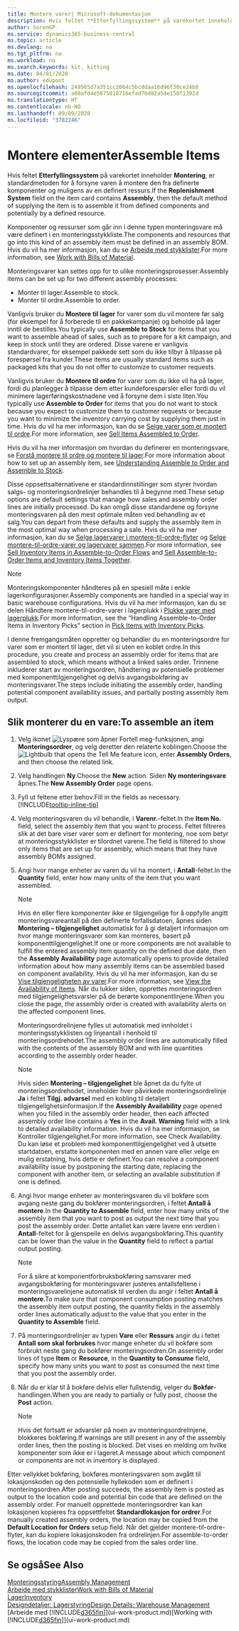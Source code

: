 ```yaml
---
title: Montere varer| Microsoft-dokumentasjon
description: Hvis feltet **Etterfyllingssystem** på varekortet inneholder **Montering**, er standardmetoden for å forsyne varen å montere den fra definerte komponenter og muligens av en definert ressurs.
author: SorenGP
ms.service: dynamics365-business-central
ms.topic: article
ms.devlang: na
ms.tgt_pltfrm: na
ms.workload: na
ms.search.keywords: kit, kitting
ms.date: 04/01/2020
ms.author: edupont
ms.openlocfilehash: 249565d7a351cc2064c5bc0daa16d96f30ce24b8
ms.sourcegitcommit: a80afd4e5075018716efad76d82a54e158f1392d
ms.translationtype: HT
ms.contentlocale: nb-NO
ms.lasthandoff: 09/09/2020
ms.locfileid: "3782246"
---
```

# <a name="assemble-items"></a><span data-ttu-id="fb325-103">Montere elementer</span><span class="sxs-lookup"><span data-stu-id="fb325-103">Assemble Items</span></span>
<span data-ttu-id="fb325-104">Hvis feltet **Etterfyllingssystem** på varekortet inneholder **Montering**, er standardmetoden for å forsyne varen å montere den fra definerte komponenter og muligens av en definert ressurs.</span><span class="sxs-lookup"><span data-stu-id="fb325-104">If the **Replenishment System** field on the item card contains **Assembly**, then the default method of supplying the item is to assemble it from defined components and potentially by a defined resource.</span></span>  

<span data-ttu-id="fb325-105">Komponenter og ressurser som går inn i denne typen monteringsvare må være definert i en monteringsstykkliste.</span><span class="sxs-lookup"><span data-stu-id="fb325-105">The components and resources that go into this kind of an assembly item must be defined in an assembly BOM.</span></span> <span data-ttu-id="fb325-106">Hvis du vil ha mer informasjon, kan du se [Arbeide med stykklister](inventory-how-work-BOMs.md).</span><span class="sxs-lookup"><span data-stu-id="fb325-106">For more information, see [Work with Bills of Material](inventory-how-work-BOMs.md).</span></span>  

<span data-ttu-id="fb325-107">Monteringsvarer kan settes opp for to ulike monteringsprosesser:</span><span class="sxs-lookup"><span data-stu-id="fb325-107">Assembly items can be set up for two different assembly processes:</span></span>  

-   <span data-ttu-id="fb325-108">Monter til lager.</span><span class="sxs-lookup"><span data-stu-id="fb325-108">Assemble to stock.</span></span>  
-   <span data-ttu-id="fb325-109">Monter til ordre.</span><span class="sxs-lookup"><span data-stu-id="fb325-109">Assemble to order.</span></span>  

<span data-ttu-id="fb325-110">Vanligvis bruker du **Montere til lager** for varer som du vil montere før salg (for eksempel for å forberede til en pakkekampanje) og beholde på lager inntil de bestilles.</span><span class="sxs-lookup"><span data-stu-id="fb325-110">You typically use **Assemble to Stock** for items that you want to assemble ahead of sales, such as to prepare for a kit campaign, and keep in stock until they are ordered.</span></span> <span data-ttu-id="fb325-111">Disse varene er vanligvis standardvarer, for eksempel pakkede sett som du ikke tilbyr å tilpasse på forespørsel fra kunder.</span><span class="sxs-lookup"><span data-stu-id="fb325-111">These items are usually standard items such as packaged kits that you do not offer to customize to customer requests.</span></span>  

<span data-ttu-id="fb325-112">Vanligvis bruker du **Montere til ordre** for varer som du ikke vil ha på lager, fordi du planlegger å tilpasse dem etter kundeforespørsler eller fordi du vil minimere lagerføringskostnadene ved å forsyne dem i siste liten.</span><span class="sxs-lookup"><span data-stu-id="fb325-112">You typically use **Assemble to Order** for items that you do not want to stock because you expect to customize them to customer requests or because you want to minimize the inventory carrying cost by supplying them just in time.</span></span> <span data-ttu-id="fb325-113">Hvis du vil ha mer informasjon, kan du se [Selge varer som er montert til ordre](assembly-how-to-sell-items-assembled-to-order.md).</span><span class="sxs-lookup"><span data-stu-id="fb325-113">For more information, see [Sell Items Assembled to Order](assembly-how-to-sell-items-assembled-to-order.md).</span></span>  

<span data-ttu-id="fb325-114">Hvis du vil ha mer informasjon om hvordan du definerer en monteringsvare, se [Forstå montere til ordre og montere til lager](assembly-assemble-to-order-or-assemble-to-stock.md).</span><span class="sxs-lookup"><span data-stu-id="fb325-114">For more information about how to set up an assembly item, see [Understanding Assemble to Order and Assemble to Stock](assembly-assemble-to-order-or-assemble-to-stock.md).</span></span>  

<span data-ttu-id="fb325-115">Disse oppsettsalternativene er standardinnstillinger som styrer hvordan salgs- og monteringsordrelinjer behandles til å begynne med.</span><span class="sxs-lookup"><span data-stu-id="fb325-115">These setup options are default settings that manage how sales and assembly order lines are initially processed.</span></span> <span data-ttu-id="fb325-116">Du kan omgå disse standardene og forsyne monteringsvaren på den mest optimale måten ved behandling av et salg.</span><span class="sxs-lookup"><span data-stu-id="fb325-116">You can depart from these defaults and supply the assembly item in the most optimal way when processing a sale.</span></span> <span data-ttu-id="fb325-117">Hvis du vil ha mer informasjon, kan du se [Selge lagervarer i montere-til-ordre-flyter](assembly-how-to-sell-assemble-to-order-items-and-inventory-items-together.md) og [Selge montere-til-ordre-varer og lagervarer sammen](assembly-how-to-sell-assemble-to-order-items-and-inventory-items-together.md).</span><span class="sxs-lookup"><span data-stu-id="fb325-117">For more information, see [Sell Inventory Items in Assemble-to-Order Flows](assembly-how-to-sell-assemble-to-order-items-and-inventory-items-together.md) and [Sell Assemble-to-Order Items and Inventory Items Together](assembly-how-to-sell-assemble-to-order-items-and-inventory-items-together.md).</span></span>

> [!NOTE]  
> <span data-ttu-id="fb325-118">Monteringskomponenter håndteres på en spesiell måte i enkle lagerkonfigurasjoner.</span><span class="sxs-lookup"><span data-stu-id="fb325-118">Assembly components are handled in a special way in basic warehouse configurations.</span></span> <span data-ttu-id="fb325-119">Hvis du vil ha mer informasjon, kan du se delen Håndtere montere-til-ordre-varer i lagerplukk i [Plukke varer med lagerplukk](warehouse-how-to-pick-items-with-inventory-picks.md).</span><span class="sxs-lookup"><span data-stu-id="fb325-119">For more information, see the “Handling Assemble-to-Order Items in Inventory Picks” section in [Pick Items with Inventory Picks](warehouse-how-to-pick-items-with-inventory-picks.md).</span></span>   

<span data-ttu-id="fb325-120">I denne fremgangsmåten oppretter og behandler du en monteringsordre for varer som er montert til lager, det vil si uten en koblet ordre.</span><span class="sxs-lookup"><span data-stu-id="fb325-120">In this procedure, you create and process an assembly order for items that are assembled to stock, which means without a linked sales order.</span></span> <span data-ttu-id="fb325-121">Trinnene inkluderer start av monteringsordren, håndtering av potensielle problemer med komponenttilgjengelighet og delvis avgangsbokføring av monteringsvarer.</span><span class="sxs-lookup"><span data-stu-id="fb325-121">The steps include initiating the assembly order, handling potential component availability issues, and partially posting assembly item output.</span></span>

## <a name="to-assemble-an-item"></a><span data-ttu-id="fb325-122">Slik monterer du en vare:</span><span class="sxs-lookup"><span data-stu-id="fb325-122">To assemble an item</span></span>  
1.  <span data-ttu-id="fb325-123">Velg ikonet ![Lyspære som åpner Fortell meg-funksjonen](media/ui-search/search_small.png "Fortell hva du vil gjøre"), angi **Monteringsordrer**, og velg deretter den relaterte koblingen.</span><span class="sxs-lookup"><span data-stu-id="fb325-123">Choose the ![Lightbulb that opens the Tell Me feature](media/ui-search/search_small.png "Tell me what you want to do") icon, enter **Assembly Orders**, and then choose the related link.</span></span>  
2.  <span data-ttu-id="fb325-124">Velg handlingen **Ny**.</span><span class="sxs-lookup"><span data-stu-id="fb325-124">Choose the **New** action.</span></span> <span data-ttu-id="fb325-125">Siden **Ny monteringsvare** åpnes.</span><span class="sxs-lookup"><span data-stu-id="fb325-125">The **New Assembly Order** page opens.</span></span>  
3.  <span data-ttu-id="fb325-126">Fyll ut feltene etter behov.</span><span class="sxs-lookup"><span data-stu-id="fb325-126">Fill in the fields as necessary.</span></span> [!INCLUDE[tooltip-inline-tip](includes/tooltip-inline-tip_md.md)]
4.  <span data-ttu-id="fb325-127">Velg monteringsvaren du vil behandle, i **Varenr.**-feltet.</span><span class="sxs-lookup"><span data-stu-id="fb325-127">In the **Item No.** field, select the assembly item that you want to process.</span></span> <span data-ttu-id="fb325-128">Feltet filtreres slik at det bare viser varer som er definert for montering, noe som betyr at monteringsstykklister er tilordnet varene.</span><span class="sxs-lookup"><span data-stu-id="fb325-128">The field is filtered to show only items that are set up for assembly, which means that they have assembly BOMs assigned.</span></span>  
5.  <span data-ttu-id="fb325-129">Angi hvor mange enheter av varen du vil ha montert, i **Antall**-feltet.</span><span class="sxs-lookup"><span data-stu-id="fb325-129">In the **Quantity** field, enter how many units of the item that you want assembled.</span></span>  

    > [!NOTE]  
    >  <span data-ttu-id="fb325-130">Hvis én eller flere komponenter ikke er tilgjengelige for å oppfylle angitt monteringsvareantall på den definerte forfallsdatoen, åpnes siden **Montering – tilgjengelighet** automatisk for å gi detaljert informasjon om hvor mange monteringsvarer som kan monteres, basert på komponenttilgjengelighet.</span><span class="sxs-lookup"><span data-stu-id="fb325-130">If one or more components are not available to fulfill the entered assembly item quantity on the defined due date, then the **Assembly Availability** page automatically opens to provide detailed information about how many assembly items can be assembled based on component availability.</span></span> <span data-ttu-id="fb325-131">Hvis du vil ha mer informasjon, kan du se [Vise tilgjengeligheten av varer](inventory-how-availability-overview.md).</span><span class="sxs-lookup"><span data-stu-id="fb325-131">For more information, see [View the Availability of Items](inventory-how-availability-overview.md).</span></span> <span data-ttu-id="fb325-132">Når du lukker siden, opprettes monteringsordren med tilgjengelighetsvarsler på de berørte komponentlinjene.</span><span class="sxs-lookup"><span data-stu-id="fb325-132">When you close the page, the assembly order is created with availability alerts on the affected component lines.</span></span>  

    <span data-ttu-id="fb325-133">Monteringsordrelinjene fylles ut automatisk med innholdet i monteringsstykklisten og linjeantall i henhold til monteringsordrehodet.</span><span class="sxs-lookup"><span data-stu-id="fb325-133">The assembly order lines are automatically filled with the contents of the assembly BOM and with line quantities according to the assembly order header.</span></span>  

    > [!NOTE]  
    >  <span data-ttu-id="fb325-134">Hvis siden **Montering – tilgjengelighet** ble åpnet da du fylte ut monteringsordrehodet, inneholder hver påvirkede monteringsordrelinje **Ja** i feltet **Tilgj. advarsel** med en kobling til detaljert tilgjengelighetsinformasjon.</span><span class="sxs-lookup"><span data-stu-id="fb325-134">If the **Assembly Availability** page opened when you filled in the assembly order header, then each affected assembly order line contains a **Yes** in the **Avail. Warning** field with a link to detailed availability information.</span></span> <span data-ttu-id="fb325-135">Hvis du vil ha mer informasjon, se Kontroller tilgjengelighet.</span><span class="sxs-lookup"><span data-stu-id="fb325-135">For more information, see Check Availability.</span></span> <span data-ttu-id="fb325-136">Du kan løse et problem med komponenttilgjengelighet ved å utsette startdatoen, erstatte komponenten med en annen vare eller velge en mulig erstatning, hvis dette er definert.</span><span class="sxs-lookup"><span data-stu-id="fb325-136">You can resolve a component availability issue by postponing the starting date, replacing the component with another item, or selecting an available substitution if one is defined.</span></span>  

6.  <span data-ttu-id="fb325-137">Angi hvor mange enheter av monteringsvaren du vil bokføre som avgang neste gang du bokfører monteringsordren, i feltet **Antall å montere**.</span><span class="sxs-lookup"><span data-stu-id="fb325-137">In the **Quantity to Assemble** field, enter how many units of the assembly item that you want to post as output the next time that you post the assembly order.</span></span> <span data-ttu-id="fb325-138">Dette antallet kan være lavere enn verdien i **Antall**-feltet for å gjenspeile en delvis avgangsbokføring.</span><span class="sxs-lookup"><span data-stu-id="fb325-138">This quantity can be lower than the value in the **Quantity** field to reflect a partial output posting.</span></span>  

    > [!NOTE]  
    >  <span data-ttu-id="fb325-139">For å sikre at komponentforbruksbokføring samsvarer med avgangsbokføring for monteringsvarer justeres antallsfeltene i monteringsvarelinjene automatisk til verdien du angir i feltet **Antall å montere**.</span><span class="sxs-lookup"><span data-stu-id="fb325-139">To make sure that component consumption posting matches the assembly item output posting, the quantity fields in the assembly order lines automatically adjust to the value that you enter in the **Quantity to Assemble** field.</span></span>  
7.  <span data-ttu-id="fb325-140">På monteringsordrelinjer av typen **Vare** eller **Ressurs** angir du i feltet **Antall som skal forbrukes** hvor mange enheter du vil bokføre som forbrukt neste gang du bokfører monteringsordren.</span><span class="sxs-lookup"><span data-stu-id="fb325-140">On assembly order lines of type **Item** or **Resource**, in the **Quantity to Consume** field, specify how many units you want to post as consumed the next time that you post the assembly order.</span></span>
8.  <span data-ttu-id="fb325-141">Når du er klar til å bokføre delvis eller fullstendig, velger du **Bokfør**-handlingen.</span><span class="sxs-lookup"><span data-stu-id="fb325-141">When you are ready to partially or fully post, choose the **Post** action.</span></span>  

    > [!NOTE]  
    >  <span data-ttu-id="fb325-142">Hvis det fortsatt er advarsler på noen av monteringsordrelinjene, blokkeres bokføring.</span><span class="sxs-lookup"><span data-stu-id="fb325-142">If warnings are still present in any of the assembly order lines, then the posting is blocked.</span></span> <span data-ttu-id="fb325-143">Det vises en melding om hvilke komponenter som ikke er i lageret.</span><span class="sxs-lookup"><span data-stu-id="fb325-143">A message about which component or components are not in inventory is displayed.</span></span>  

<span data-ttu-id="fb325-144">Etter vellykket bokføring, bokføres monteringsvaren som avgått til lokasjonskoden og den potensielle hyllekoden som er definert i monteringsordren.</span><span class="sxs-lookup"><span data-stu-id="fb325-144">After posting succeeds, the assembly item is posted as output to the location code and potential bin code that are defined on the assembly order.</span></span> <span data-ttu-id="fb325-145">For manuelt opprettede monteringsordrer kan kan lokasjonen kopieres fra oppsettfeltet **Standardlokasjon for ordrer**.</span><span class="sxs-lookup"><span data-stu-id="fb325-145">For manually created assembly orders, the location may be copied from the **Default Location for Orders** setup field.</span></span> <span data-ttu-id="fb325-146">Når det gjelder montere-til-ordre-flyter, kan du kopiere lokasjonskoden fra ordrelinjen.</span><span class="sxs-lookup"><span data-stu-id="fb325-146">For assemble-to-order flows, the location code may be copied from the sales order line.</span></span>  

## <a name="see-also"></a><span data-ttu-id="fb325-147">Se også</span><span class="sxs-lookup"><span data-stu-id="fb325-147">See Also</span></span>
[<span data-ttu-id="fb325-148">Monteringsstyring</span><span class="sxs-lookup"><span data-stu-id="fb325-148">Assembly Management</span></span>](assembly-assemble-items.md)  
[<span data-ttu-id="fb325-149">Arbeide med stykklister</span><span class="sxs-lookup"><span data-stu-id="fb325-149">Work with Bills of Material</span></span>](inventory-how-work-BOMs.md)  
[<span data-ttu-id="fb325-150">Lager</span><span class="sxs-lookup"><span data-stu-id="fb325-150">Inventory</span></span>](inventory-manage-inventory.md)  
[<span data-ttu-id="fb325-151">Designdetaljer: Lagerstyring</span><span class="sxs-lookup"><span data-stu-id="fb325-151">Design Details: Warehouse Management</span></span>](design-details-warehouse-management.md)  
<span data-ttu-id="fb325-152">[Arbeide med [!INCLUDE[d365fin](includes/d365fin_md.md)]](ui-work-product.md)</span><span class="sxs-lookup"><span data-stu-id="fb325-152">[Working with [!INCLUDE[d365fin](includes/d365fin_md.md)]](ui-work-product.md)</span></span>
